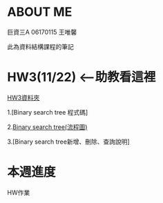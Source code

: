 # ABOUT ME
巨資三A 06170115 王唯馨

此為資料結構課程的筆記

# HW3(11/22) <--助教看這裡

[HW3資料夾]()

1.[Binary search tree 程式碼]

2.[Binary search tree(流程圖)](https://github.com/wangweihsin/learning-note/blob/master/HW3/binary%20search%20tree%E7%AD%86%E8%A8%98.ipynb)

3.[Binary search tree新增、刪除、查詢說明]

# 本週進度

HW作業
